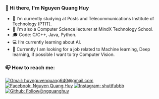 ### :wave: Hi there, I'm Nguyen Quang Huy
- :book: I’m currently studying at Posts and Telecommunications Institute of Technology (PTIT).
- :office: I'm also a Computer Science lecturer at MindX Technology School.
- :mortar_board: Code: C/C++, Java, Python.
- :computer: I’m currently learning about AI.
- :mega: Currently I am looking for a job related to Machine learning, Deep learning, if possible I want to try Computer Vision.
### :mailbox_closed: How to reach me:
 [![Gmail: huynguyenquang640@gmail.com](https://img.shields.io/badge/-Nguy%E1%BB%85n%20Quang%20Huy-white?logo=Gmail)](huynguyenquang640@gmail.com)
 [![Facebook: Nguyen Quang Huy](https://img.shields.io/badge/-Nguyen%20Quang%20Huy-white?logo=Facebook&style=social)](https://www.facebook.com/shuttfubbb)
 [![Instagram: shuttfubbb](https://img.shields.io/badge/-shuttfubbb-white?logo=Instagram)](https://www.instagram.com/shuttfubbb/)
 [![Github: Follow@ngquanghuy](https://img.shields.io/github/followers/huytre123qwe?logo=Github&style=social)]()

<!--
**huytre123qwe/huytre123qwe** is a ✨ _special_ ✨ repository because its `README.md` (this file) appears on your GitHub profile.

Here are some ideas to get you started:

- 🔭 I’m currently working on ...
- 🌱 I’m currently learning ...
- 👯 I’m looking to collaborate on ...
- 🤔 I’m looking for help with ...
- 💬 Ask me about ...
- 📫 How to reach me: ...
- 😄 Pronouns: ...
- ⚡ Fun fact: ...
-->
